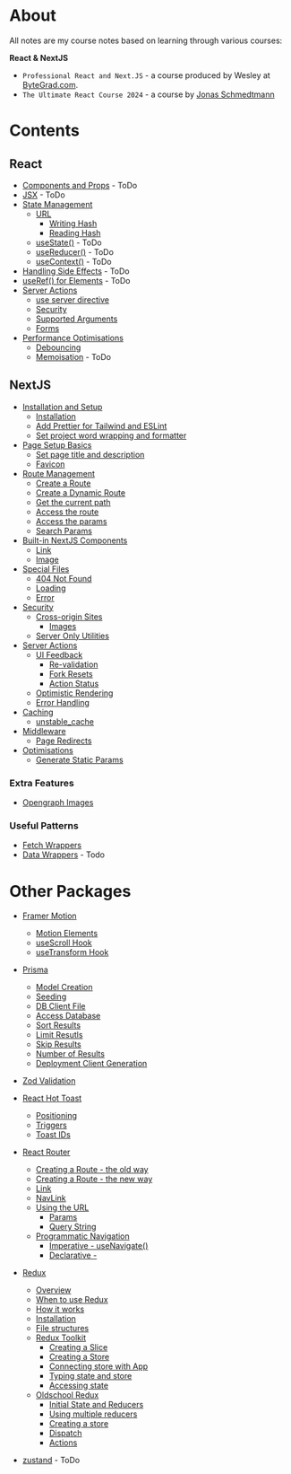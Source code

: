 # About

All notes are my course notes based on learning through various courses:

**React & NextJS**

- `Professional React and Next.JS` - a course produced by Wesley at [ByteGrad.com](https://bytegrad.com).
- `The Ultimate React Course 2024` - a course by [Jonas Schmedtmann](https://www.udemy.com/course/the-ultimate-react-course/)

# Contents

## React

- [Components and Props](#) - ToDo
- [JSX](#) - ToDo
- [State Management](./react/state.md#state)
  - [URL](./react/state.md#url)
    - [Writing Hash](./react/state.md#write-hash)
    - [Reading Hash](./react/state.md#read-hash)
  - [useState()](#) - ToDo
  - [useReducer()](#) - ToDo
  - [useContext()](#) - ToDo
- [Handling Side Effects](#) - ToDo
- [useRef() for Elements](#) - ToDo
- [Server Actions](./react/server-actions.md)
  - [use server directive](./react/server-actions.md#use-server-directive)
  - [Security](./react/server-actions.md#security)
  - [Supported Arguments](./react/server-actions.md#supported-arguments)
  - [Forms](./react/server-actions.md#server-actions-in-forms)
- [Performance Optimisations](./react/optimisations.md#optimisations)
  - [Debouncing](./react/optimisations.md#debouncing)
  - [Memoisation](#) - ToDo

## NextJS

- [Installation and Setup](./nextjs/setup.md#installation-and-setup)
  - [Installation](./nextjs/setup.md#installation)
  - [Add Prettier for Tailwind and ESLint](./nextjs/setup.md#add-prettier-and-prettier-for-tailwind-and-eslint)
  - [Set project word wrapping and formatter](./nextjs/setup.md#enable-wordwrapping-and-set-default-formatter-in-vs-code)
- [Page Setup Basics](./nextjs/page-basics.md#page-setup-basics)
  - [Set page title and description](./nextjs/page-basics.md#set-page-title-and-description)
  - [Favicon](./nextjs/page-basics.md#favicon)
- [Route Management](./nextjs/route-management.md#route-management)
  - [Create a Route](./nextjs/route-management.md#create-a-route)
  - [Create a Dynamic Route](./nextjs/route-management.md#create-a-dynamic-route)
  - [Get the current path](./nextjs/route-management.md#get-the-current-pathname)
  - [Access the route](./nextjs/route-management.md#access-the-route)
  - [Access the params](./nextjs/route-management.md#access-the-params)
  - [Search Params](./nextjs/route-management.md#search-params)
- [Built-in NextJS Components](./nextjs/nextjs-components.md#built-in-nextjs-components)
  - [Link](./nextjs/nextjs-components.md#the-link-component)
  - [Image](./nextjs/nextjs-components.md#the-image-component)
- [Special Files](./nextjs/special-files.md#special-files)
  - [404 Not Found](./nextjs/special-files.md#404-not-found-component)
  - [Loading](./nextjs/special-files.md#loading-states)
  - [Error](./nextjs/special-files.md#error-page)
- [Security](./nextjs/security.md#security)
  - [Cross-origin Sites](./nextjs/security.md#cross-origin-sites)
    - [Images](./nextjs/security.md#for-images)
  - [Server Only Utilities](./nextjs/security.md#server-only-utilities)
- [Server Actions](./nextjs/server-actions-njs.md#server-actions-in-nextjs)
  - [UI Feedback](./nextjs/server-actions-njs.md#ui-feedback)
    - [Re-validation](./nextjs/server-actions-njs.md#re-validation)
    - [Fork Resets](./nextjs/server-actions-njs.md#form-resets)
    - [Action Status](./nextjs/server-actions-njs.md#status)
  - [Optimistic Rendering](./nextjs/server-actions-njs.md#optimistic-rendering)
  - [Error Handling](./nextjs/server-actions-njs.md#error-handling)
- [Caching](./nextjs/cache.md#caching)
  - [unstable_cache](./nextjs/cache.md#unstable_cache)
- [Middleware](./nextjs/middleware.md#middleware)
  - [Page Redirects](./nextjs/middleware.md#page-redirect)
- [Optimisations](./nextjs/optimisations.md#optimisations)
  - [Generate Static Params](./nextjs/optimisations.md#generate-static-params)

### Extra Features

- [Opengraph Images](./nextjs/extra-features.md#opengraph-images)

### Useful Patterns

- [Fetch Wrappers](./nextjs/fetch-wrapper#fetch-wrapper)
- [Data Wrappers](#) - Todo

# Other Packages

- [Framer Motion](./packages/framer-motion.md#framer-motion)
  - [Motion Elements](./packages/framer-motion.md/#create-a-motion-element)
  - [useScroll Hook](./packages/framer-motion.md/#framer-motion-usescroll-hook)
  - [useTransform Hook](./packages/framer-motion.md/#usetransform)
- [Prisma](./packages/prisma.md#prisma)
  - [Model Creation](./packages/prisma.md#create-model)
  - [Seeding](./packages/prisma.md/#seed-the-db)
  - [DB Client File](./packages/prisma.md/#create-db-client-file)
  - [Access Database](./packages/prisma.md/#access-db)
  - [Sort Results](./packages/prisma.md/#sort-results)
  - [Limit Resutls](./packages/prisma.md#limit-results)
  - [Skip Results](./packages/prisma.md#skip-results)
  - [Number of Results](./packages/prisma.md#number-of-results)
  - [Deployment Client Generation](./packages/prisma.md#post-install-client-generation-for-deployment)
- [Zod Validation](./packages/zod.md)
- [React Hot Toast](./packages/react-hot-toast.md#react-hot-toast)
  - [Positioning](./packages/react-hot-toast.md#toast-position)
  - [Triggers](./packages/react-hot-toast.md#trigger-toast)
  - [Toast IDs](./packages/react-hot-toast.md#toast-id)
- [React Router](./packages/react-router.md)
  - [Creating a Route - the old way](./packages/react-router-old.md)
  - [Creating a Route - the new way](./packages/react-router.md#creating-route)
  - [Link](./packages/react-router.md#linking-between-pages)
  - [NavLink](./packages/react-router.md#navlink)
  - [Using the URL](./packages/react-router.md#storing-state-in-the-url)
    - [Params](./packages/react-router.md#params)
    - [Query String](./packages/react-router.md#query-string)
  - [Programmatic Navigation](./packages/react-router.md#programatic-navigation)
    - [Imperative - useNavigate()](./packages/react-router.md#imperative-with-the-usenavigate-hook)
    - [Declarative - <Navigate />](./packages/react-router.md#declarative-with-the-navigate--component)
- [Redux](./packages/redux.md)

  - [Overview](./packages/redux.md#overview)
  - [When to use Redux](./packages/redux.md#when-should-we-use-redux)
  - [How it works](./packages/redux.md#how-does-redux-work)
  - [Installation](./packages/redux.md#installation)
  - [File structures](./packages/redux.md#file-structures)
  - [Redux Toolkit](./packages/redux.md#redux-toolkit)
    - [Creating a Slice](./packages/redux.md#create-a-slice)
    - [Creating a Store](./packages/redux.md#create-the-store-with-toolkit)
    - [Connecting store with App](./packages/redux.md#connecting-the-store-to-the-app)
    - [Typing state and store](./packages/redux.md#typing-state-and-store)
    - [Accessing state](./packages/redux.md#accessing-state)
  - [Oldschool Redux](./packages/redux.md#oldschool-redux)
    - [Initial State and Reducers](./packages/redux.md#initial-state--reducers)
    - [Using multiple reducers](./packages/redux.md#using-multiple-reducers)
    - [Creating a store](./packages/redux.md#create-a-store)
    - [Dispatch](./packages/redux.md#dispatch)
    - [Actions](./packages/redux.md#actions)

- [zustand](#) - ToDo
